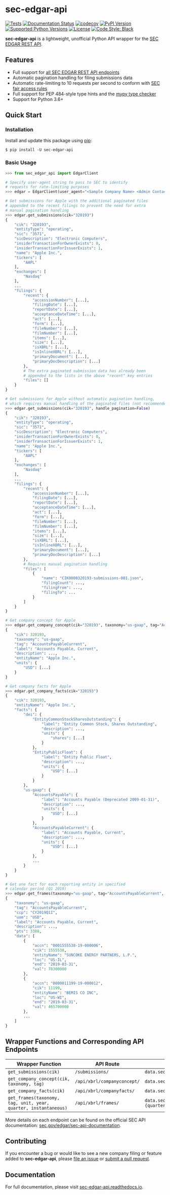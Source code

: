 # sec-edgar-api

[![Tests](https://github.com/jadchaar/sec-edgar-api/actions/workflows/continuous_integration.yml/badge.svg)](https://github.com/jadchaar/sec-edgar-api/actions/workflows/continuous_integration.yml)
[![Documentation Status](https://readthedocs.org/projects/sec-edgar-api/badge/?version=latest)](https://sec-edgar-api.readthedocs.io/en/latest/?badge=latest)
[![codecov](https://codecov.io/gh/jadchaar/sec-edgar-api/branch/main/graph/badge.svg?token=0WLWU3SZKE)](https://codecov.io/gh/jadchaar/sec-edgar-api)
[![PyPI Version](https://img.shields.io/pypi/v/sec-edgar-api.svg)](https://pypi.org/project/sec-edgar-api/)
[![Supported Python Versions](https://img.shields.io/pypi/pyversions/sec-edgar-api.svg)](https://pypi.org/project/sec-edgar-api/)
[![License](https://img.shields.io/pypi/l/sec-edgar-api.svg)](https://pypi.org/project/sec-edgar-api/)
[![Code Style: Black](https://img.shields.io/badge/code%20style-black-000000.svg)](https://github.com/python/black)

**sec-edgar-api** is a lightweight, unofficial Python API wrapper for the [SEC EDGAR REST API](https://www.sec.gov/edgar/sec-api-documentation).

## Features

- Full support for [all SEC EDGAR REST API endpoints](#wrapper-functions-and-corresponding-api-endpoints)
- Automatic pagination handling for filing submissions data
- Automatic rate-limiting to 10 requests per second to conform with [SEC fair access rules](https://www.sec.gov/developer)
- Full support for PEP 484-style type hints and the [mypy type checker](https://mypy.readthedocs.io/en/stable/)
- Support for Python 3.6+

## Quick Start

### Installation

Install and update this package using [pip](https://pip.pypa.io/en/stable/getting-started/):

```console
$ pip install -U sec-edgar-api
```

### Basic Usage

```python
>>> from sec_edgar_api import EdgarClient

# Specify user-agent string to pass to SEC to identify
# requests for rate-limiting purposes
>>> edgar = EdgarClient(user_agent="<Sample Company Name> <Admin Contact>@<Sample Company Domain>")

# Get submissions for Apple with the additional paginated files
# appended to the recent filings to prevent the need for extra
# manual pagination handling
>>> edgar.get_submissions(cik="320193")
{
    "cik": "320193",
    "entityType": "operating",
    "sic": "3571",
    "sicDescription": "Electronic Computers",
    "insiderTransactionForOwnerExists": 0,
    "insiderTransactionForIssuerExists": 1,
    "name": "Apple Inc.",
    "tickers": [
        "AAPL"
    ],
    "exchanges": [
        "Nasdaq"
    ],
    ...
    "filings": {
        "recent": {
            "accessionNumber": [...],
            "filingDate": [...],
            "reportDate": [...],
            "acceptanceDateTime": [...],
            "act": [...],
            "form": [...],
            "fileNumber": [...],
            "filmNumber": [...],
            "items": [...],
            "size": [...],
            "isXBRL": [...],
            "isInlineXBRL": [...],
            "primaryDocument": [...],
            "primaryDocDescription": [...]
        },
        # The extra paginated submission data has already been
        # appended to the lists in the above "recent" key entries
        "files": []
    }
}

# Get submissions for Apple without automatic pagination handling,
# which requires manual handling of the paginated files (not recommended)
>>> edgar.get_submissions(cik="320193", handle_pagination=False)
{
    "cik": "320193",
    "entityType": "operating",
    "sic": "3571",
    "sicDescription": "Electronic Computers",
    "insiderTransactionForOwnerExists": 0,
    "insiderTransactionForIssuerExists": 1,
    "name": "Apple Inc.",
    "tickers": [
        "AAPL"
    ],
    "exchanges": [
        "Nasdaq"
    ],
    ...
    "filings": {
        "recent": {
            "accessionNumber": [...],
            "filingDate": [...],
            "reportDate": [...],
            "acceptanceDateTime": [...],
            "act": [...],
            "form": [...],
            "fileNumber": [...],
            "filmNumber": [...],
            "items": [...],
            "size": [...],
            "isXBRL": [...],
            "isInlineXBRL": [...],
            "primaryDocument": [...],
            "primaryDocDescription": [...]
        },
        # Requires manual pagination handling
        "files": [
            {
                "name": "CIK0000320193-submissions-001.json",
                "filingCount": ...,
                "filingFrom": ...,
                "filingTo": ...
            }
        ]
    }
}

# Get company concept for Apple
>>> edgar.get_company_concept(cik="320193", taxonomy="us-gaap", tag="AccountsPayableCurrent")
{
    "cik": 320193,
    "taxonomy": "us-gaap",
    "tag": "AccountsPayableCurrent",
    "label": "Accounts Payable, Current",
    "description": ...,
    "entityName": "Apple Inc.",
    "units": {
        "USD": [...]
    }
}

# Get company facts for Apple
>>> edgar.get_company_facts(cik="320193")
{
    "cik": 320193,
    "entityName": "Apple Inc.",
    "facts": {
        "dei": {
            "EntityCommonStockSharesOutstanding": {
                "label": "Entity Common Stock, Shares Outstanding",
                "description": ...,
                "units": {
                    "shares": [...]
                }
            },
            "EntityPublicFloat": {
                "label": "Entity Public Float",
                "description": ...,
                "units": {
                    "USD": [...]
                }
            }
        },
        "us-gaap": {
            "AccountsPayable": {
                "label": "Accounts Payable (Deprecated 2009-01-31)",
                "description": ...,
                "units": {
                    "USD": [...]
                }
            },
            "AccountsPayableCurrent": {
                "label": "Accounts Payable, Current",
                "description": ...,
                "units": {
                    "USD": [...]
                }
            },
            ...
        }
    }
}

# Get one fact for each reporting entity in specified
# calendar period (Q1 2019)
>>> edgar.get_frames(taxonomy="us-gaap", tag="AccountsPayableCurrent", unit="USD", year="2019", quarter=1)
{
    "taxonomy": "us-gaap",
    "tag": "AccountsPayableCurrent",
    "ccp": "CY2019Q1I",
    "uom": "USD",
    "label": "Accounts Payable, Current",
    "description": ...,
    "pts": 3388,
    "data": [
        {
            "accn": "0001555538-19-000006",
            "cik": 1555538,
            "entityName": "SUNCOKE ENERGY PARTNERS, L.P.",
            "loc": "US-IL",
            "end": "2019-03-31",
            "val": 78300000
        },
        {
            "accn": "0000011199-19-000012",
            "cik": 11199,
            "entityName": "BEMIS CO INC",
            "loc": "US-WI",
            "end": "2019-03-31",
            "val": 465700000
        },
        ...
    ]
}
```

## Wrapper Functions and Corresponding API Endpoints

|                        Wrapper Function                         |          API Route          |                                         Full API URI                                         |
| --------------------------------------------------------------- | --------------------------- | -------------------------------------------------------------------------------------------- |
| `get_submissions(cik)`                                          | `/submissions/`             | `data.sec.gov/submissions/CIK{cik}.json`                                                     |
| `get_company_concept(cik, taxonomy, tag)`                       | `/api/xbrl/companyconcept/` | `data.sec.gov/api/xbrl/companyconcept/CIK{cik}/{taxonomy}/{tag}.json`                        |
| `get_company_facts(cik)`                                        | `/api/xbrl/companyfacts/`   | `data.sec.gov/api/xbrl/companyfacts/CIK{cik}.json`                                           |
| `get_frames(taxonomy, tag, unit, year, quarter, instantaneous)` | `/api/xbrl/frames/`         | `data.sec.gov/api/xbrl/frames/{taxonomy}/{tag}/{unit}/CY{year}{quarter}{instantaneous}.json` |

More details on each endpoint can be found on the official SEC API documentation: [sec.gov/edgar/sec-api-documentation](https://www.sec.gov/edgar/sec-api-documentation).

## Contributing

If you encounter a bug or would like to see a new company filing or feature added to **sec-edgar-api**, please [file an issue](https://github.com/jadchaar/sec-edgar-api/issues) or [submit a pull request](https://help.github.com/en/articles/creating-a-pull-request).

## Documentation

For full documentation, please visit [sec-edgar-api.readthedocs.io](https://sec-edgar-api.readthedocs.io).

